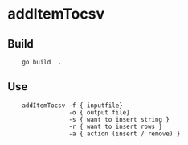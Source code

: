 # addItemTocsv


## Build
```
    go build  .
```

## Use
```
    addItemTocsv -f { inputfile}
                 -o { output file}
                 -s { want to insert string }
                 -r { want to insert rows }
                 -a { action (insert / remove) }
```

